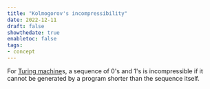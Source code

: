 ```yaml
---
title: "Kolmogorov's incompressibility"
date: 2022-12-11
draft: false
showthedate: true
enabletoc: false
tags:
- concept
---
```


For [Turing machine](concept/Turing%20machine.md)s, a sequence of 0's and 1's is incompressible if it cannot be generated by a program shorter than the sequence itself. 